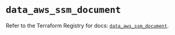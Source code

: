# `data_aws_ssm_document`

Refer to the Terraform Registry for docs: [`data_aws_ssm_document`](https://registry.terraform.io/providers/hashicorp/aws/6.12.0/docs/data-sources/ssm_document).
